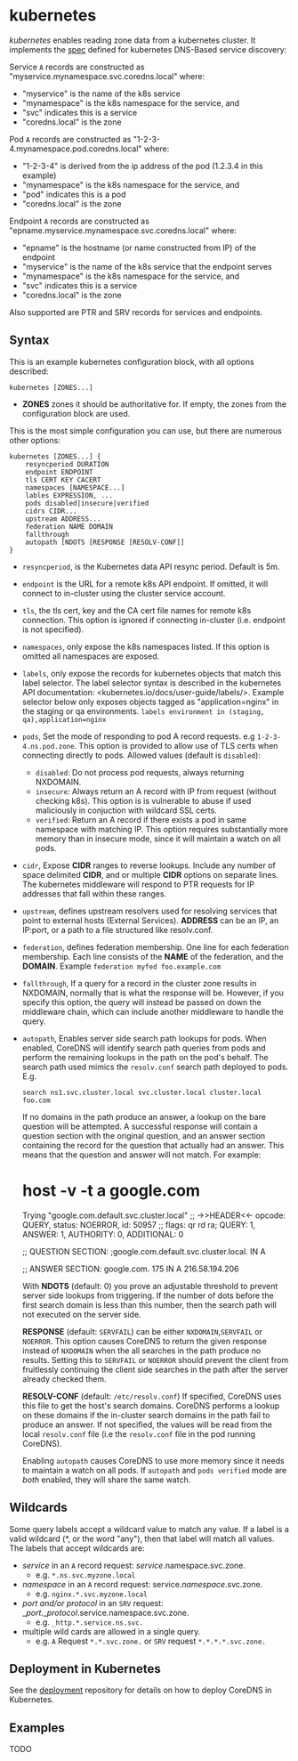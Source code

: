 # kubernetes

*kubernetes* enables reading zone data from a kubernetes cluster.
It implements the [spec](https://github.com/kubernetes/dns/blob/master/docs/specification.md)
defined for kubernetes DNS-Based service discovery:

Service `A` records are constructed as "myservice.mynamespace.svc.coredns.local" where:

* "myservice" is the name of the k8s service
* "mynamespace" is the k8s namespace for the service, and
* "svc" indicates this is a service
* "coredns.local" is the zone

Pod `A` records are constructed as "1-2-3-4.mynamespace.pod.coredns.local" where:

* "1-2-3-4" is derived from the ip address of the pod (1.2.3.4 in this example)
* "mynamespace" is the k8s namespace for the service, and
* "pod" indicates this is a pod
* "coredns.local" is the zone

Endpoint `A` records are constructed as "epname.myservice.mynamespace.svc.coredns.local" where:

* "epname" is the hostname (or name constructed from IP) of the endpoint
* "myservice" is the name of the k8s service that the endpoint serves
* "mynamespace" is the k8s namespace for the service, and
* "svc" indicates this is a service
* "coredns.local" is the zone

Also supported are PTR and SRV records for services and endpoints.

## Syntax

This is an example kubernetes configuration block, with all options described:

~~~
kubernetes [ZONES...]
~~~

* **ZONES** zones it should be authoritative for. If empty, the zones from the configuration block
    are used.

This is the most simple configuration you can use, but there are numerous other options:

~~~
kubernetes [ZONES...] {
	resyncperiod DURATION
	endpoint ENDPOINT
	tls CERT KEY CACERT
    namespaces [NAMESPACE...]
	lables EXPRESSION, ...
	pods disabled|insecure|verified
	cidrs CIDR...
	upstream ADDRESS...
    federation NAME DOMAIN
    fallthrough
	autopath [NDOTS [RESPONSE [RESOLV-CONF]]
}
~~~

* `resyncperiod`, is the Kubernetes data API resync period. Default is 5m.
* `endpoint` is the URL for a remote k8s API endpoint.
   If omitted, it will connect to in-cluster using the cluster service account.
* `tls`, the tls cert, key and the CA cert file names for remote k8s connection.
   This option is ignored if connecting in-cluster (i.e. endpoint is not
   specified).
* `namespaces`, only expose the k8s namespaces listed.  If this option is omitted
   all namespaces are exposed.
* `labels`, only expose the records for kubernetes objects that match this label selector. The label
  selector syntax is described in the kubernetes
  API documentation: <kubernetes.io/docs/user-guide/labels/>.
  Example selector below only exposes objects tagged as "application=nginx" in the staging or qa environments.
  `labels environment in (staging, qa),application=nginx`
* `pods`, Set the mode of responding to pod A record requests.
  e.g `1-2-3-4.ns.pod.zone`.  This option is provided to allow use of
  TLS certs when connecting directly to pods.
  Allowed values (default is `disabled`):
  * `disabled`: Do not process pod requests, always returning NXDOMAIN.
  * `insecure`: Always return an A record with IP from request (without
        checking k8s).  This option is is vulnerable to abuse if
        used maliciously in conjuction with wildcard SSL certs.
  * `verified`: Return an A record if there exists a pod in same
	 namespace with matching IP.  This option requires
	 substantially more memory than in insecure mode, since it
	 will maintain a watch on all pods.
* `cidr`, Expose **CIDR** ranges to reverse lookups. Include any number of space delimited **CIDR**,
  and or multiple **CIDR** options on separate lines.
  The kubernetes middleware will respond to PTR requests for IP addresses that fall within these ranges.
* `upstream`, defines upstream resolvers used for resolving services that point to
  external hosts (External Services). **ADDRESS** can be an IP, an IP:port, or
  a path to a file structured like resolv.conf.
* `federation`, defines federation membership.  One line for each federation membership.
  Each line consists of the **NAME** of the federation, and the **DOMAIN**.
  Example `federation myfed foo.example.com`
* `fallthrough`, If a query for a record in the cluster zone results in NXDOMAIN, normally that is
  what the response will be. However, if you specify this option, the query will instead be passed
  on down the middleware chain, which can include another middleware to handle the query.
* `autopath`, Enables server side search path lookups for pods.  When enabled, CoreDNS will identify
  search path queries from pods and perform the remaining lookups in the path on the pod's behalf.
  The search path used mimics the `resolv.conf` search path deployed to pods. E.g.

   ~~~
   search ns1.svc.cluster.local svc.cluster.local cluster.local foo.com
   ~~~

  If no domains in the path produce an answer, a lookup on the bare question will be attempted.
  A successful response will contain a question section with the original question, and an answer
  section containing the record for the question that actually had an answer.  This means that the
  question and answer will not match. For example:

   # host -v -t a google.com
   Trying "google.com.default.svc.cluster.local"
   ;; ->>HEADER<<- opcode: QUERY, status: NOERROR, id: 50957
   ;; flags: qr rd ra; QUERY: 1, ANSWER: 1, AUTHORITY: 0, ADDITIONAL: 0

   ;; QUESTION SECTION:
   ;google.com.default.svc.cluster.local. IN A

   ;; ANSWER SECTION:
   google.com.		175	IN	A	216.58.194.206

   With **NDOTS** (default: 0) you prove an adjustable threshold to prevent server side lookups from
   triggering. If the number of dots before the first search domain is less than this number, then
   the search path will not executed on the server side.

   **RESPONSE** (default: `SERVFAIL`) can be either `NXDOMAIN`,`SERVFAIL` or `NOERROR`. This option
   causes CoreDNS to return the given response instead of `NXDOMAIN` when the all searches in the path
   produce no results. Setting this to `SERVFAIL` or `NOERROR` should prevent the client from
   fruitlessly continuing the client side searches in the path after the server already checked
   them.

   **RESOLV-CONF** (default: `/etc/resolv.conf`) If specified, CoreDNS uses this file to get the
   host's search domains. CoreDNS performs a lookup on these domains if the in-cluster search
   domains in the path fail to produce an answer. If not specified, the values will be read from the
   local `resolv.conf` file (i.e the `resolv.conf` file in the pod running CoreDNS).

   Enabling `autopath` causes CoreDNS to use more memory since it needs to
   maintain a watch on all pods. If `autopath` and `pods verified` mode are
   *both* enabled, they will share the same watch.

## Wildcards

Some query labels accept a wildcard value to match any value.
If a label is a valid wildcard (\*, or the word "any"), then that label will match
all values.  The labels that accept wildcards are:
* _service_ in an `A` record request: _service_.namespace.svc.zone.
   * e.g. `*.ns.svc.myzone.local`
* _namespace_ in an `A` record request: service._namespace_.svc.zone.
   * e.g. `nginx.*.svc.myzone.local`
* _port and/or protocol_ in an `SRV` request: __port_.__protocol_.service.namespace.svc.zone.
   * e.g. `_http.*.service.ns.svc.`
* multiple wild cards are allowed in a single query.
   * e.g. `A` Request `*.*.svc.zone.` or `SRV` request `*.*.*.*.svc.zone.`

## Deployment in Kubernetes

See the [deployment](https://github.com/coredns/deployment) repository for details on how
to deploy CoreDNS in Kubernetes.

## Examples

TODO
